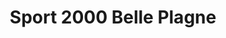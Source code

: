 ---
title: "Sport 2000 Belle Plagne"
url: /macot-la-plagne/sport-2000-belle-plagne/
shop: sports
---